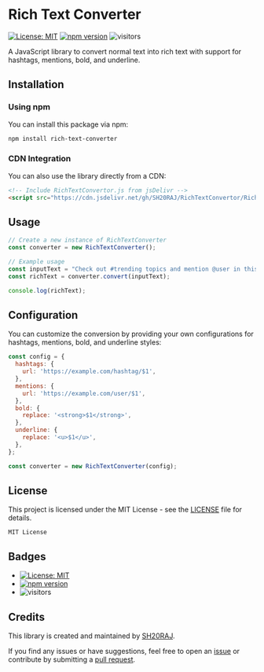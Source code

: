 # Rich Text Converter

[![License: MIT](https://img.shields.io/badge/License-MIT-blue.svg)](https://opensource.org/licenses/MIT)
[![npm version](https://badge.fury.io/js/rich-text-converter.svg)](https://www.npmjs.com/package/rich-text-converter)
![visitors](https://visitor-badge.glitch.me/badge?page_id=SH20RAJ.RichTextConvertor)

A JavaScript library to convert normal text into rich text with support for hashtags, mentions, bold, and underline.

## Installation

### Using npm

You can install this package via npm:

```bash
npm install rich-text-converter
```

### CDN Integration

You can also use the library directly from a CDN:

```html
<!-- Include RichTextConvertor.js from jsDelivr -->
<script src="https://cdn.jsdelivr.net/gh/SH20RAJ/RichTextConvertor/RichTextConvertor.js"></script>
```

## Usage

```javascript
// Create a new instance of RichTextConverter
const converter = new RichTextConverter();

// Example usage
const inputText = "Check out #trending topics and mention @user in this **cool** __text__!";
const richText = converter.convert(inputText);

console.log(richText);
```

## Configuration

You can customize the conversion by providing your own configurations for hashtags, mentions, bold, and underline styles:

```javascript
const config = {
  hashtags: {
    url: 'https://example.com/hashtag/$1',
  },
  mentions: {
    url: 'https://example.com/user/$1',
  },
  bold: {
    replace: '<strong>$1</strong>',
  },
  underline: {
    replace: '<u>$1</u>',
  },
};

const converter = new RichTextConverter(config);
```

## License

This project is licensed under the MIT License - see the [LICENSE](LICENSE) file for details.

```
MIT License
```

## Badges

- [![License: MIT](https://img.shields.io/badge/License-MIT-blue.svg)](https://opensource.org/licenses/MIT)
- [![npm version](https://badge.fury.io/js/rich-text-converter.svg)](https://www.npmjs.com/package/rich-text-converter)
- ![visitors](https://visitor-badge.glitch.me/badge?page_id=SH20RAJ.RichTextConvertor)

## Credits

This library is created and maintained by [SH20RAJ](https://github.com/SH20RAJ).

If you find any issues or have suggestions, feel free to open an [issue](https://github.com/SH20RAJ/RichTextConvertor/issues) or contribute by submitting a [pull request](https://github.com/SH20RAJ/RichTextConvertor/pulls).
